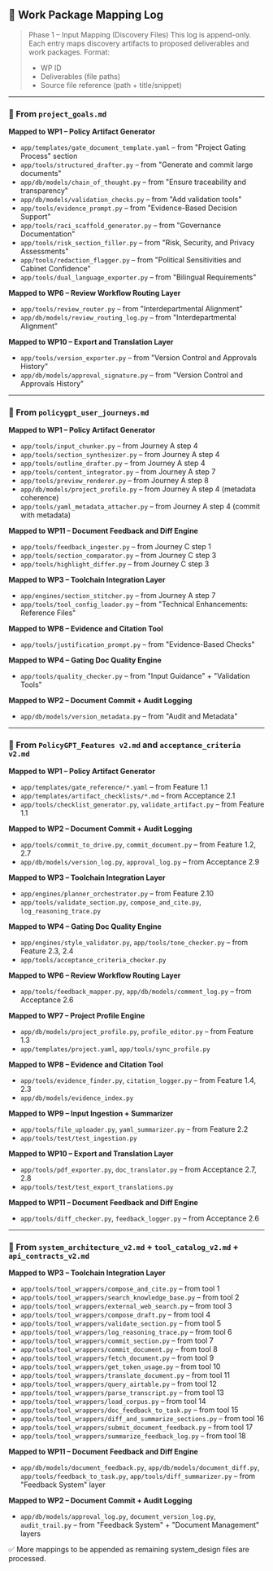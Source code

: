 ## 🧩 Work Package Mapping Log

> Phase 1 – Input Mapping (Discovery Files)
> This log is append-only. Each entry maps discovery artifacts to proposed deliverables and work packages. Format:
> - WP ID
> - Deliverables (file paths)
> - Source file reference (path + title/snippet)

---

### 🔹 From `project_goals.md`

**Mapped to WP1 – Policy Artifact Generator**
- `app/templates/gate_document_template.yaml` – from "Project Gating Process" section
- `app/tools/structured_drafter.py` – from "Generate and commit large documents"
- `app/db/models/chain_of_thought.py` – from "Ensure traceability and transparency"
- `app/db/models/validation_checks.py` – from "Add validation tools"
- `app/tools/evidence_prompt.py` – from "Evidence-Based Decision Support"
- `app/tools/raci_scaffold_generator.py` – from "Governance Documentation"
- `app/tools/risk_section_filler.py` – from "Risk, Security, and Privacy Assessments"
- `app/tools/redaction_flagger.py` – from "Political Sensitivities and Cabinet Confidence"
- `app/tools/dual_language_exporter.py` – from "Bilingual Requirements"

**Mapped to WP6 – Review Workflow Routing Layer**
- `app/tools/review_router.py` – from "Interdepartmental Alignment"
- `app/db/models/review_routing_log.py` – from "Interdepartmental Alignment"

**Mapped to WP10 – Export and Translation Layer**
- `app/tools/version_exporter.py` – from "Version Control and Approvals History"
- `app/db/models/approval_signature.py` – from "Version Control and Approvals History"

---

### 🔹 From `policygpt_user_journeys.md`

**Mapped to WP1 – Policy Artifact Generator**
- `app/tools/input_chunker.py` – from Journey A step 4
- `app/tools/section_synthesizer.py` – from Journey A step 4
- `app/tools/outline_drafter.py` – from Journey A step 4
- `app/tools/content_integrator.py` – from Journey A step 7
- `app/tools/preview_renderer.py` – from Journey A step 8
- `app/db/models/project_profile.py` – from Journey A step 4 (metadata coherence)
- `app/tools/yaml_metadata_attacher.py` – from Journey A step 4 (commit with metadata)

**Mapped to WP11 – Document Feedback and Diff Engine**
- `app/tools/feedback_ingester.py` – from Journey C step 1
- `app/tools/section_comparator.py` – from Journey C step 3
- `app/tools/highlight_differ.py` – from Journey C step 3

**Mapped to WP3 – Toolchain Integration Layer**
- `app/engines/section_stitcher.py` – from Journey A step 7
- `app/tools/tool_config_loader.py` – from "Technical Enhancements: Reference Files"

**Mapped to WP8 – Evidence and Citation Tool**
- `app/tools/justification_prompt.py` – from "Evidence-Based Checks"

**Mapped to WP4 – Gating Doc Quality Engine**
- `app/tools/quality_checker.py` – from "Input Guidance" + "Validation Tools"

**Mapped to WP2 – Document Commit + Audit Logging**
- `app/db/models/version_metadata.py` – from "Audit and Metadata"

---

### 🔹 From `PolicyGPT_Features v2.md` and `acceptance_criteria v2.md`

**Mapped to WP1 – Policy Artifact Generator**
- `app/templates/gate_reference/*.yaml` – from Feature 1.1
- `app/templates/artifact_checklists/*.md` – from Acceptance 2.1
- `app/tools/checklist_generator.py`, `validate_artifact.py` – from Feature 1.1

**Mapped to WP2 – Document Commit + Audit Logging**
- `app/tools/commit_to_drive.py`, `commit_document.py` – from Feature 1.2, 2.7
- `app/db/models/version_log.py`, `approval_log.py` – from Acceptance 2.9

**Mapped to WP3 – Toolchain Integration Layer**
- `app/engines/planner_orchestrator.py` – from Feature 2.10
- `app/tools/validate_section.py`, `compose_and_cite.py`, `log_reasoning_trace.py`

**Mapped to WP4 – Gating Doc Quality Engine**
- `app/engines/style_validator.py`, `app/tools/tone_checker.py` – from Feature 2.3, 2.4
- `app/tools/acceptance_criteria_checker.py`

**Mapped to WP6 – Review Workflow Routing Layer**
- `app/tools/feedback_mapper.py`, `app/db/models/comment_log.py` – from Acceptance 2.6

**Mapped to WP7 – Project Profile Engine**
- `app/db/models/project_profile.py`, `profile_editor.py` – from Feature 1.3
- `app/templates/project.yaml`, `app/tools/sync_profile.py`

**Mapped to WP8 – Evidence and Citation Tool**
- `app/tools/evidence_finder.py`, `citation_logger.py` – from Feature 1.4, 2.3
- `app/db/models/evidence_index.py`

**Mapped to WP9 – Input Ingestion + Summarizer**
- `app/tools/file_uploader.py`, `yaml_summarizer.py` – from Feature 2.2
- `app/tools/test/test_ingestion.py`

**Mapped to WP10 – Export and Translation Layer**
- `app/tools/pdf_exporter.py`, `doc_translator.py` – from Acceptance 2.7, 2.8
- `app/tools/test/test_export_translations.py`

**Mapped to WP11 – Document Feedback and Diff Engine**
- `app/tools/diff_checker.py`, `feedback_logger.py` – from Acceptance 2.6

---

### 🔹 From `system_architecture_v2.md` + `tool_catalog_v2.md` + `api_contracts_v2.md`

**Mapped to WP3 – Toolchain Integration Layer**
- `app/tools/tool_wrappers/compose_and_cite.py` – from tool 1
- `app/tools/tool_wrappers/search_knowledge_base.py` – from tool 2
- `app/tools/tool_wrappers/external_web_search.py` – from tool 3
- `app/tools/tool_wrappers/compose_draft.py` – from tool 4
- `app/tools/tool_wrappers/validate_section.py` – from tool 5
- `app/tools/tool_wrappers/log_reasoning_trace.py` – from tool 6
- `app/tools/tool_wrappers/commit_section.py` – from tool 7
- `app/tools/tool_wrappers/commit_document.py` – from tool 8
- `app/tools/tool_wrappers/fetch_document.py` – from tool 9
- `app/tools/tool_wrappers/get_token_usage.py` – from tool 10
- `app/tools/tool_wrappers/translate_document.py` – from tool 11
- `app/tools/tool_wrappers/query_airtable.py` – from tool 12
- `app/tools/tool_wrappers/parse_transcript.py` – from tool 13
- `app/tools/tool_wrappers/load_corpus.py` – from tool 14
- `app/tools/tool_wrappers/doc_feedback_to_task.py` – from tool 15
- `app/tools/tool_wrappers/diff_and_summarize_sections.py` – from tool 16
- `app/tools/tool_wrappers/submit_document_feedback.py` – from tool 17
- `app/tools/tool_wrappers/summarize_feedback_log.py` – from tool 18

**Mapped to WP11 – Document Feedback and Diff Engine**
- `app/db/models/document_feedback.py`, `app/db/models/document_diff.py`, `app/tools/feedback_to_task.py`, `app/tools/diff_summarizer.py` – from "Feedback System" layer

**Mapped to WP2 – Document Commit + Audit Logging**
- `app/db/models/approval_log.py`, `document_version_log.py`, `audit_trail.py` – from "Feedback System" + "Document Management" layers

✅ More mappings to be appended as remaining system_design files are processed.
